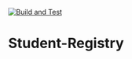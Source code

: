 [![Build and Test](https://github.com/dimosoftuni/Student-Registry-SoftUni/actions/workflows/pipeline.yml/badge.svg)](https://github.com/dimosoftuni/Student-Registry-SoftUni/actions/workflows/pipeline.yml)
# Student-Registry
